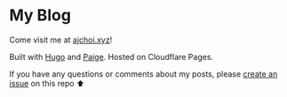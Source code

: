 # My Blog

Come visit me at [ajchoi.xyz](https://ajchoi.xyz)!

Built with [Hugo](https://gohugo.io/) and [Paige](https://github.com/willfaught/paige). Hosted on Cloudflare Pages.

If you have any questions or comments about my posts, please [create an issue](https://docs.github.com/en/issues/tracking-your-work-with-issues/creating-an-issue) on this repo ⬆️
